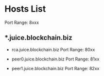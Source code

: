 # Hosts List

Port Range: 8xxx

## *.juice.blockchain.biz

- rca.juice.blockchain.biz
Port Range: 80xx

- peer0.juice.blockchain.biz
Port Range: 81xx

- peer1.juice.blockchain.biz
Port Range: 82xx
